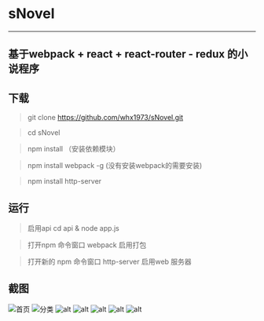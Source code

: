 # sNovel
- - -
## 基于webpack + react + react-router - redux 的小说程序

## 下载
> git clone https://github.com/whx1973/sNovel.git

> cd sNovel

> npm install （安装依赖模块）

> npm install webpack -g (没有安装webpack的需要安装)

> npm install http-server 
## 运行
> 启用api cd api & node app.js

> 打开npm 命令窗口 webpack 启用打包

> 打开新的 npm 命令窗口 http-server 启用web 服务器

## 截图
![首页](/shot/1.jpg) 
![分类](/shot/2.png)
![alt](/shot/3.jpg)
![alt](/shot/4.png)
![alt](/shot/5.png)
![alt](/shot/6.png)
![alt](/shot/7.png)
